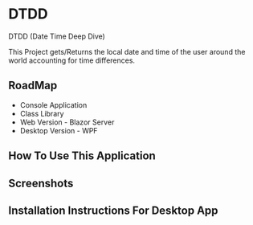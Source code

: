 # DTDD
DTDD (Date Time Deep Dive) 

This Project gets/Returns the local date and time of the user around the world accounting for time differences.

## RoadMap
* Console Application 
* Class Library
* Web Version - Blazor Server
* Desktop Version - WPF

## How To Use This Application

## Screenshots

## Installation Instructions For Desktop App
